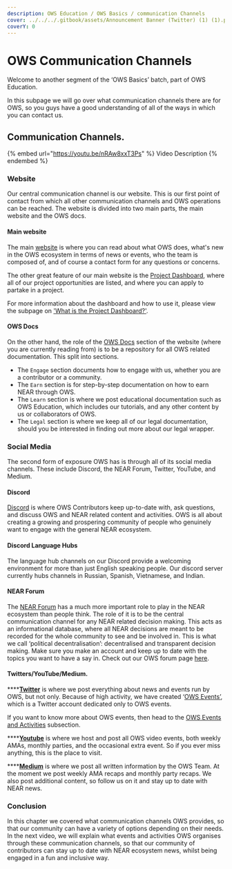 ```yaml
---
description: OWS Education / OWS Basics / communication Channels
cover: ../../../.gitbook/assets/Announcement Banner (Twitter) (1) (1).png
coverY: 0
---
```


# OWS Communication Channels

Welcome to another segment of the ‘OWS Basics’ batch, part of OWS Education.

In this subpage we will go over what communication channels there are for OWS, so you guys have a good understanding of all of the ways in which you can contact us.

## Communication Channels.

{% embed url="https://youtu.be/nRAw8xxT3Ps" %}
Video Description
{% endembed %}

### Website

Our central communication channel is our website. This is our first point of contact from which all other communication channels and OWS operations can be reached. The website is divided into two main parts, the main website and the OWS docs.

#### Main website

The main [website](https://www.openwebsandbox.org) is where you can read about what OWS does, what's new in the OWS ecosystem in terms of news or events, who the team is composed of, and of course a contact form for any questions or concerns.

The other great feature of our main website is the [Project Dashboard](https://www.openwebsandbox.org/projects-dashboard), where all of our project opportunities are listed, and where you can apply to partake in a project.

For more information about the dashboard and how to use it, please view the subpage on ['What is the Project Dashboard?'](what-is-the-project-dashboard.md).

#### OWS Docs

On the other hand, the role of the [OWS Docs](https://docs.openwebsandbox.org) section of the website (where you are currently reading from) is to be a repository for all OWS related documentation. This split into sections.&#x20;

* The `Engage` section documents how to engage with us, whether you are a contributor or a community.
* The `Earn` section  is for step-by-step documentation on how to earn NEAR through OWS.
* The `Learn` section is where we post educational documentation such as OWS Education, which includes our tutorials, and any other content by us or collaborators of OWS.
* The `Legal` section is where we keep all of our legal documentation, should you be interested in finding out more about our legal wrapper.

### Social Media

The second form of exposure OWS has is through all of its social media channels. These include Discord, the NEAR Forum, Twitter, YouTube, and Medium.

#### Discord

[Discord](https://discord.com/invite/U4PAG4NCna) is where OWS Contributors keep up-to-date with, ask questions, and discuss OWS and NEAR related content and activities. OWS is all about creating a growing and prospering community of people who genuinely want to engage with the general NEAR ecosystem.

#### Discord Language Hubs

The language hub channels on our Discord provide a welcoming environment for more than just English speaking people. Our discord server currently hubs channels in Russian, Spanish, Vietnamese, and Indian.

#### NEAR Forum

The [NEAR Forum](https://gov.near.org) has a much more important role to play in the NEAR ecosystem than people think. The role of it is to be the central communication channel for any NEAR related decision making. This acts as an informational database, where all NEAR decisions are meant to be recorded for the whole community to see and be involved in. This is what we call ‘political decentralisation’: decentralised and transparent decision making. Make sure you make an account and keep up to date with the topics you want to have a say in. Check out our OWS forum page [here](https://gov.near.org/c/open-web-sandbox/59).&#x20;

#### Twitters/YouTube/Medium.

****[**Twitter**](https://twitter.com/OpenWebSandbox) is where we post everything about news and events run by OWS, but not only. Because of high activity, we have created ‘[OWS Events’](https://twitter.com/OWS\_Events), which is a Twitter account dedicated only to OWS events. &#x20;

If you want to know more about OWS events, then head to the [OWS Events and Activities](ows-events-and-activities.md) subsection.

****[**Youtube**](https://www.youtube.com/channel/UC7TUaIxZM1HbdI\_NLSwiDug) is where we host and post all OWS video events, both weekly AMAs, monthly parties, and the occasional extra event. So if you ever miss anything, this is the place to visit.

****[**Medium**](https://medium.com/open-web-sandbox-near/tagged/open-web-sandbox) is where we post all written information by the OWS Team. At the moment we post weekly AMA recaps and monthly party recaps. We also post additional content, so follow us on it and stay up to date with NEAR news.

### Conclusion

In this chapter we covered what communication channels OWS provides, so that our community can have a variety of options depending on their needs. In the next video, we will explain what events and activities OWS organises through these communication channels, so that our community of contributors can stay up to date with NEAR ecosystem news, whilst being engaged in a fun and inclusive way.
